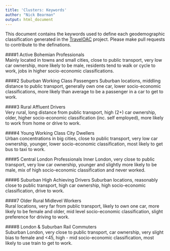 ```yaml
---
title: 'Clusters: Keywords'
author: "Nick Bearman"
output: html_document
---
```


This document contains the keywords used to define each geodemographic classification generated in the [TravelOAC](https://github.com/nickbearman/TravelOAC) project. Please make pull requests to contribute to the definations. 

####1	Active Bohemian Professionals	
Mainly located in towns and small cities, close to public transport, very low car ownership, more likely to be male, residents tend to walk or cycle to work, jobs in higher socio-economic classifications.

####2	Suburban Working Class Passengers
Suburban locations, middling distance to public transport, generally own one car, lower socio-economic classifications, more likely than average to be a passenger in a car to get to work.

####3	Rural Affluent Drivers	
Very rural, long distance from public transport, high (2+) car ownership, older, higher socio-economic classification (inc. self employed), more likely to work from home or drive to work.

####4	Young Working Class City Dwellers	
Urban concentrations in big cities, close to public transport, very low car ownership, younger, lower socio-economic classification, most likely to get bus to taxi to work. 

####5	Central London Professionals
Inner London, very close to public transport, very low car ownership, younger and slightly more likely to be male, mix of high socio-economic classification and never worked.

####6	Suburban High Achieving Drivers	
Suburban locations, reasonably close to public transport, high car ownership, high socio-economic classification, drive to work.

####7	Older Rural Midlevel Workers	
Rural locations, very far from public transport, likely to own one car, more likely to be female and older, mid level socio-economic classification, slight preference for driving to work.

####8	London & Suburban Rail Commuters	
Suburban London, very close to public transport, car ownership, very slight bias to female and <45, high - mid socio-economic classification, most likely to use train to get to work. 

